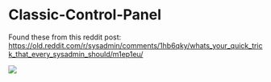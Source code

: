 # Classic-Control-Panel

Found these from this reddit post: https://old.reddit.com/r/sysadmin/comments/1hb6qky/whats_your_quick_trick_that_every_sysadmin_should/m1ep1eu/

<img src="https://i.imgur.com/5yd8Xqj.png">
